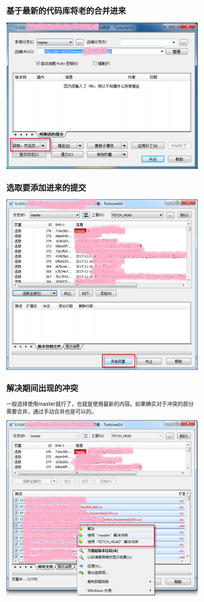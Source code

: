 ## 基于最新的代码库将老的合并进来
![使用最新库获取并变基](./img/合并代码库-1.使用最新库获取并变基.png)

## 选取要添加进来的提交
![选取需要添加进来的提交内容然后开始变基](./img/合并代码库-2.选取需要添加进来的提交内容然后开始变基.png)

## 解决期间出现的冲突
一般选择使用master就行了，也就是使用最新的内容。如果确实对于冲突的部分需要合并，通过手动合并也是可以的。

![解决冲突](./img/合并代码库-3.解决冲突.png)